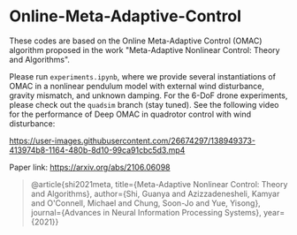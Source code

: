 # Online-Meta-Adaptive-Control

These codes are based on the Online Meta-Adaptive Control (OMAC) algorithm proposed in the work "Meta-Adaptive Nonlinear Control: Theory and Algorithms".

Please run `experiments.ipynb`, where we provide several instantiations of OMAC in a nonlinear pendulum model with external wind disturbance, gravity mismatch, and unknown damping. For the 6-DoF drone experiments, please check out the `quadsim` branch (stay tuned). See the following video for the performance of Deep OMAC in quadrotor control with wind disturbance:

https://user-images.githubusercontent.com/26674297/138949373-413974b8-1164-480b-8d10-99ca91cbc5d3.mp4

Paper link: https://arxiv.org/abs/2106.06098

> @article{shi2021meta,
  title={Meta-Adaptive Nonlinear Control: Theory and Algorithms}, 
  author={Shi, Guanya and Azizzadenesheli, Kamyar and O'Connell, Michael and Chung, Soon-Jo and Yue, Yisong},
  journal={Advances in Neural Information Processing Systems},
  year={2021}}
